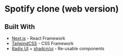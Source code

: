 # Spotify clone (web version)

## Built With

- [Next.js](https://nextjs.org/) - React Framework
- [TailwindCSS](https://tailwindcss.com/) - CSS Framework
- [Radix UI](https://www.radix-ui.com/docs/primitives/overview/introduction) + [shadcn/ui](https://ui.shadcn.com/docs) - Re-usable components
